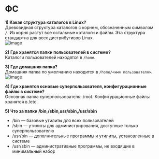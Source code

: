 # ФС

**1) Какая структура каталогов в Linux?**  
Древовидная структура каталогов с корнем, обозначенным символом `/`. Из корня растут все остальные каталоги и файлы. Эта структура стандартна для всех дистрибутивов Linux.    
![image](https://github.com/user-attachments/assets/3348920b-e29e-4d0a-836b-db5a2d03c677)

**2) Где хранятся папки пользователей в системе?**  
Каталоги пользователей находятся в `/home`.

**3) Где домашняя папка?**  
Домашняя папка по умолчанию находится в `/home/<имя пользователя>`.  
![image](https://github.com/user-attachments/assets/4173e576-bc4b-4693-bb8e-7f2219a1671b)

**4) Где хранятся основые суперпользователя, конфигурационные файлы в системе?**  
Основная папка суперпользователя: /root. Конфигурационные файлы хранятся в /etc.
  
**5) Что за папки /bin,/sbin,usr/sbin,/usr/sbin**  
- /bin — базовые утилиты для всех пользователей
- /sbin — утилиты для администрирования, доступные только суперпользователю
- /usr/bin — дополнительные программы и утилиты, установленные в системе
- /usr/sbin — административные программы, не входящие в минимальный набор

